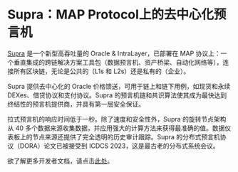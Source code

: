 # Supra：MAP Protocol上的去中心化预言机
[Supra](https://supra.com) 是一个新型高吞吐量的 Oracle & IntraLayer，已部署在 MAP 协议上：一个垂直集成的跨链解决方案工具包（数据预言机、资产桥梁、自动化网络等），连接所有区块链，无论是公共的（L1s 和 L2s）还是私有的（企业）。

Supra 提供去中心化的 Oracle 价格馈送，可用于链上和链下用例，如现货和永续 DEXes、借贷协议和支付协议。Supra 的预言机链和共识算法使其成为最快达到终结性的预言机提供商，并具有第一层安全保证。

拉式预言机的响应时间低于一秒。除了速度和安全性外，Supra 的旋转节点架构从 40 多个数据来源收集数据，并应用强大的计算方法来获得最准确的值。数据仪表板上的节点来源还提供了完全透明的历史审计跟踪。Supra 的分布式预言机协议（DORA）论文已被接受到 ICDCS 2023，这是最古老的分布式系统会议。

欲了解更多开发者文档，请点击[此处](https://supra.com/docs/overview/)。
